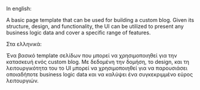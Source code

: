 In english:

A basic page template that can be used for building a custom blog. Given its structure, design, and functionality, 
the UI can be utilized to present any business logic data and cover a specific range of features.

Στα ελληνικά:

Ένα βασικό template σελίδων που μπορεί να χρησιμοποιηθεί για την κατασκευή ενός custom blog. Με δεδομένη την δομήση, το design, 
και τη λειτουργικότητα του το UI μπορεί να χρησιμοποιηθεί για να παρουσιάσει οποιαδήποτε business logic data και να καλύψει 
ένα συγκεκριμμένο εύρος λειτουργιών.
